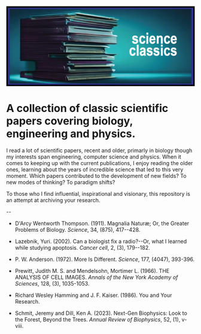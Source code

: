 <img src="images/scienceclassics_logo2_wide.png" alt="Image" style="width: 900px; height: auto;">

# A collection of classic scientific papers covering biology, engineering and physics.

I read a lot of scientific papers, recent and older, primarly in biology though my interests span engineering, computer science and physics. When it comes to keeping up with the current publications, I enjoy reading the older ones, learning about the years of incredible science that led to this very moment. Which papers contributed to the development of new fields? To new modes of thinking? To paradigm shifts? 

To those who I find influential, inspirational and visionary, this repository is an attempt at archiving your research. 

--

- D'Arcy Wentworth Thompson. (1911). Magnalia Naturæ; Or, the Greater Problems of Biology. _Science_, 34, (875), 417--428. 

- Lazebnik, Yuri. (2002). Can a biologist fix a radio?--Or, what I learned while studying apoptosis. _Cancer cell_, 2, (3), 179--182. 

- P. W. Anderson. (1972). More Is Different. _Science_, 177, (4047), 393-396. 

- Prewitt, Judith M. S. and Mendelsohn, Mortimer L. (1966). THE ANALYSIS OF CELL IMAGES. _Annals of the New York Academy of Sciences_, 128, (3), 1035-1053. 

- Richard Wesley Hamming and J. F. Kaiser. (1986). You and Your Research. 

- Schmit, Jeremy and Dill, Ken A. (2023). Next-Gen Biophysics: Look to the Forest, Beyond the Trees. _Annual Review of Biophysics_, 52, (1), v-viii. 

